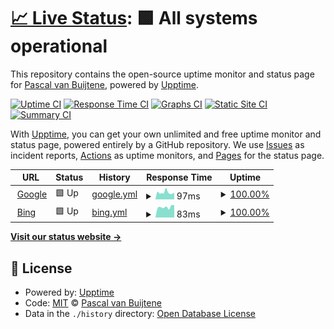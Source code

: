 # [📈 Live Status](https://pvanbuijtene.github.io/upptime): <!--live status--> **🟩 All systems operational**

This repository contains the open-source uptime monitor and status page for [Pascal van Buijtene](https://pvanbuijtene.github.io/upptime), powered by [Upptime](https://github.com/upptime/upptime).

[![Uptime CI](https://github.com/pvanbuijtene/upptime/workflows/Uptime%20CI/badge.svg)](https://github.com/pvanbuijtene/upptime/actions?query=workflow%3A%22Uptime+CI%22)
[![Response Time CI](https://github.com/pvanbuijtene/upptime/workflows/Response%20Time%20CI/badge.svg)](https://github.com/pvanbuijtene/upptime/actions?query=workflow%3A%22Response+Time+CI%22)
[![Graphs CI](https://github.com/pvanbuijtene/upptime/workflows/Graphs%20CI/badge.svg)](https://github.com/pvanbuijtene/upptime/actions?query=workflow%3A%22Graphs+CI%22)
[![Static Site CI](https://github.com/pvanbuijtene/upptime/workflows/Static%20Site%20CI/badge.svg)](https://github.com/pvanbuijtene/upptime/actions?query=workflow%3A%22Static+Site+CI%22)
[![Summary CI](https://github.com/pvanbuijtene/upptime/workflows/Summary%20CI/badge.svg)](https://github.com/pvanbuijtene/upptime/actions?query=workflow%3A%22Summary+CI%22)

With [Upptime](https://upptime.js.org), you can get your own unlimited and free uptime monitor and status page, powered entirely by a GitHub repository. We use [Issues](https://github.com/pvanbuijtene/upptime/issues) as incident reports, [Actions](https://github.com/pvanbuijtene/upptime/actions) as uptime monitors, and [Pages](https://pvanbuijtene.github.io/upptime) for the status page.

<!--start: status pages-->
<!-- This summary is generated by Upptime (https://github.com/upptime/upptime) -->
<!-- Do not edit this manually, your changes will be overwritten -->
<!-- prettier-ignore -->
| URL | Status | History | Response Time | Uptime |
| --- | ------ | ------- | ------------- | ------ |
| <img alt="" src="https://icons.duckduckgo.com/ip3/www.google.com.ico" height="13"> [Google](https://www.google.com) | 🟩 Up | [google.yml](https://github.com/pvanbuijtene/upptime/commits/HEAD/history/google.yml) | <details><summary><img alt="Response time graph" src="./graphs/google/response-time-week.png" height="20"> 97ms</summary><br><a href="https://pvanbuijtene.github.io/upptime/history/google"><img alt="Response time 97" src="https://img.shields.io/endpoint?url=https%3A%2F%2Fraw.githubusercontent.com%2Fpvanbuijtene%2Fupptime%2FHEAD%2Fapi%2Fgoogle%2Fresponse-time.json"></a><br><a href="https://pvanbuijtene.github.io/upptime/history/google"><img alt="24-hour response time 96" src="https://img.shields.io/endpoint?url=https%3A%2F%2Fraw.githubusercontent.com%2Fpvanbuijtene%2Fupptime%2FHEAD%2Fapi%2Fgoogle%2Fresponse-time-day.json"></a><br><a href="https://pvanbuijtene.github.io/upptime/history/google"><img alt="7-day response time 97" src="https://img.shields.io/endpoint?url=https%3A%2F%2Fraw.githubusercontent.com%2Fpvanbuijtene%2Fupptime%2FHEAD%2Fapi%2Fgoogle%2Fresponse-time-week.json"></a><br><a href="https://pvanbuijtene.github.io/upptime/history/google"><img alt="30-day response time 97" src="https://img.shields.io/endpoint?url=https%3A%2F%2Fraw.githubusercontent.com%2Fpvanbuijtene%2Fupptime%2FHEAD%2Fapi%2Fgoogle%2Fresponse-time-month.json"></a><br><a href="https://pvanbuijtene.github.io/upptime/history/google"><img alt="1-year response time 97" src="https://img.shields.io/endpoint?url=https%3A%2F%2Fraw.githubusercontent.com%2Fpvanbuijtene%2Fupptime%2FHEAD%2Fapi%2Fgoogle%2Fresponse-time-year.json"></a></details> | <details><summary><a href="https://pvanbuijtene.github.io/upptime/history/google">100.00%</a></summary><a href="https://pvanbuijtene.github.io/upptime/history/google"><img alt="All-time uptime 100.00%" src="https://img.shields.io/endpoint?url=https%3A%2F%2Fraw.githubusercontent.com%2Fpvanbuijtene%2Fupptime%2FHEAD%2Fapi%2Fgoogle%2Fuptime.json"></a><br><a href="https://pvanbuijtene.github.io/upptime/history/google"><img alt="24-hour uptime 100.00%" src="https://img.shields.io/endpoint?url=https%3A%2F%2Fraw.githubusercontent.com%2Fpvanbuijtene%2Fupptime%2FHEAD%2Fapi%2Fgoogle%2Fuptime-day.json"></a><br><a href="https://pvanbuijtene.github.io/upptime/history/google"><img alt="7-day uptime 100.00%" src="https://img.shields.io/endpoint?url=https%3A%2F%2Fraw.githubusercontent.com%2Fpvanbuijtene%2Fupptime%2FHEAD%2Fapi%2Fgoogle%2Fuptime-week.json"></a><br><a href="https://pvanbuijtene.github.io/upptime/history/google"><img alt="30-day uptime 100.00%" src="https://img.shields.io/endpoint?url=https%3A%2F%2Fraw.githubusercontent.com%2Fpvanbuijtene%2Fupptime%2FHEAD%2Fapi%2Fgoogle%2Fuptime-month.json"></a><br><a href="https://pvanbuijtene.github.io/upptime/history/google"><img alt="1-year uptime 100.00%" src="https://img.shields.io/endpoint?url=https%3A%2F%2Fraw.githubusercontent.com%2Fpvanbuijtene%2Fupptime%2FHEAD%2Fapi%2Fgoogle%2Fuptime-year.json"></a></details>
| <img alt="" src="https://icons.duckduckgo.com/ip3/www.bing.com.ico" height="13"> [Bing](https://www.bing.com) | 🟩 Up | [bing.yml](https://github.com/pvanbuijtene/upptime/commits/HEAD/history/bing.yml) | <details><summary><img alt="Response time graph" src="./graphs/bing/response-time-week.png" height="20"> 83ms</summary><br><a href="https://pvanbuijtene.github.io/upptime/history/bing"><img alt="Response time 83" src="https://img.shields.io/endpoint?url=https%3A%2F%2Fraw.githubusercontent.com%2Fpvanbuijtene%2Fupptime%2FHEAD%2Fapi%2Fbing%2Fresponse-time.json"></a><br><a href="https://pvanbuijtene.github.io/upptime/history/bing"><img alt="24-hour response time 97" src="https://img.shields.io/endpoint?url=https%3A%2F%2Fraw.githubusercontent.com%2Fpvanbuijtene%2Fupptime%2FHEAD%2Fapi%2Fbing%2Fresponse-time-day.json"></a><br><a href="https://pvanbuijtene.github.io/upptime/history/bing"><img alt="7-day response time 83" src="https://img.shields.io/endpoint?url=https%3A%2F%2Fraw.githubusercontent.com%2Fpvanbuijtene%2Fupptime%2FHEAD%2Fapi%2Fbing%2Fresponse-time-week.json"></a><br><a href="https://pvanbuijtene.github.io/upptime/history/bing"><img alt="30-day response time 83" src="https://img.shields.io/endpoint?url=https%3A%2F%2Fraw.githubusercontent.com%2Fpvanbuijtene%2Fupptime%2FHEAD%2Fapi%2Fbing%2Fresponse-time-month.json"></a><br><a href="https://pvanbuijtene.github.io/upptime/history/bing"><img alt="1-year response time 83" src="https://img.shields.io/endpoint?url=https%3A%2F%2Fraw.githubusercontent.com%2Fpvanbuijtene%2Fupptime%2FHEAD%2Fapi%2Fbing%2Fresponse-time-year.json"></a></details> | <details><summary><a href="https://pvanbuijtene.github.io/upptime/history/bing">100.00%</a></summary><a href="https://pvanbuijtene.github.io/upptime/history/bing"><img alt="All-time uptime 100.00%" src="https://img.shields.io/endpoint?url=https%3A%2F%2Fraw.githubusercontent.com%2Fpvanbuijtene%2Fupptime%2FHEAD%2Fapi%2Fbing%2Fuptime.json"></a><br><a href="https://pvanbuijtene.github.io/upptime/history/bing"><img alt="24-hour uptime 100.00%" src="https://img.shields.io/endpoint?url=https%3A%2F%2Fraw.githubusercontent.com%2Fpvanbuijtene%2Fupptime%2FHEAD%2Fapi%2Fbing%2Fuptime-day.json"></a><br><a href="https://pvanbuijtene.github.io/upptime/history/bing"><img alt="7-day uptime 100.00%" src="https://img.shields.io/endpoint?url=https%3A%2F%2Fraw.githubusercontent.com%2Fpvanbuijtene%2Fupptime%2FHEAD%2Fapi%2Fbing%2Fuptime-week.json"></a><br><a href="https://pvanbuijtene.github.io/upptime/history/bing"><img alt="30-day uptime 100.00%" src="https://img.shields.io/endpoint?url=https%3A%2F%2Fraw.githubusercontent.com%2Fpvanbuijtene%2Fupptime%2FHEAD%2Fapi%2Fbing%2Fuptime-month.json"></a><br><a href="https://pvanbuijtene.github.io/upptime/history/bing"><img alt="1-year uptime 100.00%" src="https://img.shields.io/endpoint?url=https%3A%2F%2Fraw.githubusercontent.com%2Fpvanbuijtene%2Fupptime%2FHEAD%2Fapi%2Fbing%2Fuptime-year.json"></a></details>

<!--end: status pages-->

[**Visit our status website →**](https://pvanbuijtene.github.io/upptime)

## 📄 License

- Powered by: [Upptime](https://github.com/upptime/upptime)
- Code: [MIT](./LICENSE) © [Pascal van Buijtene](https://pvanbuijtene.github.io/upptime)
- Data in the `./history` directory: [Open Database License](https://opendatacommons.org/licenses/odbl/1-0/)
